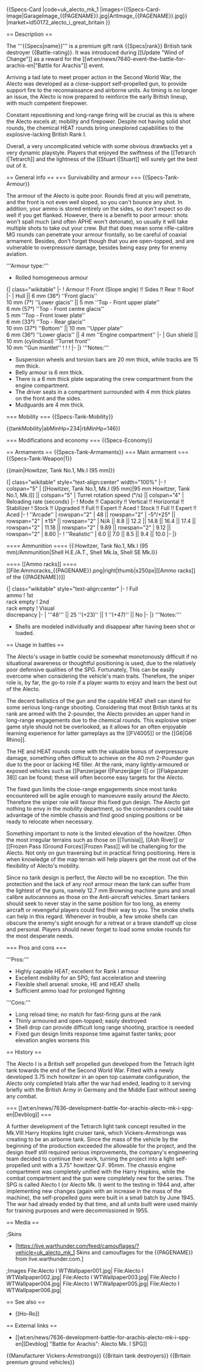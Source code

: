 {{Specs-Card
|code=uk_alecto_mk_1
|images={{Specs-Card-Image|GarageImage_{{PAGENAME}}.jpg|ArtImage_{{PAGENAME}}.jpg}}
|market=id50172_alecto_i_great_britain
}}

== Description ==
<!-- ''In the description, the first part should be about the history of the creation and combat usage of the vehicle, as well as its key features. In the second part, tell the reader about the ground vehicle in the game. Insert a screenshot of the vehicle, so that if the novice player does not remember the vehicle by name, he will immediately understand what kind of vehicle the article is talking about.'' -->
The '''{{Specs|name}}''' is a premium gift rank {{Specs|rank}} British tank destroyer {{Battle-rating}}. It was introduced during [[Update "Wind of Change"]] as a reward for the [[wt:en/news/7640-event-the-battle-for-arachis-en|"Battle for Arachis"]] event.

Arriving a tad late to meet proper action in the Second World War, the Alecto was developed as a close-support self-propelled gun, to provide support fire to the reconnaissance and airborne units. As timing is no longer an issue, the Alecto is now prepared to reinforce the early British lineup, with much competent firepower.

Constant repositioning and long-range firing will be crucial as this is where the Alecto excels at; mobility and firepower. Despite not having solid shot rounds, the chemical HEAT rounds bring unexplored capabilities to the explosive-lacking British Rank I.

Overall, a very uncomplicated vehicle with some obvious drawbacks yet a very dynamic playstyle. Players that enjoyed the swiftness of the [[Tetrarch I|Tetrarch]] and the lightness of the [[Stuart I|Stuart]] will surely get the best out of it.

== General info ==
=== Survivability and armour ===
{{Specs-Tank-Armour}}
<!-- ''Describe armour protection. Note the most well protected and key weak areas. Appreciate the layout of modules as well as the number and location of crew members. Is the level of armour protection sufficient, is the placement of modules helpful for survival in combat? If necessary use a visual template to indicate the most secure and weak zones of the armour.'' -->
The armour of the Alecto is quite poor. Rounds fired at you will penetrate, and the front is not even well sloped, so you can't bounce any shot. In addition, your ammo is stored entirely on the sides, so don't expect so do well if you get flanked. However, there is a benefit to poor armour: shots won't spall much (and often APHE won't detonate), so usually it will take multiple shots to take out your crew. But that does mean some rifle-calibre MG rounds can penetrate your armour frontally, so be careful of coaxial armament. Besides, don't forget though that you are open-topped, and are vulnerable to overpressure damage, besides being easy prey for enemy aviation.

'''Armour type:'''

* Rolled homogeneous armour

{| class="wikitable"
|-
! Armour !! Front (Slope angle) !! Sides !! Rear !! Roof
|-
| Hull || 6 mm (36°) ''Front glacis'' <br> 10 mm (7°) ''Lower glacis'' || 5 mm ''Top - Front upper plate'' <br> 6 mm (57°) ''Top - Front centre glacis'' <br> 5 mm ''Top - Front lower plate'' <br> 6 mm (33°) ''Top - Rear glacis'' <br> 10 mm (37°) ''Bottom'' || 10 mm ''Upper plate'' <br> 6 mm (36°) ''Lower glacis'' || 4 mm ''Engine compartment''
|-
| Gun shield || 10 mm (cylindrical) ''Turret front'' <br> 10 mm ''Gun mantlet''
!
!
!
|-
|}
'''Notes:'''

* Suspension wheels and torsion bars are 20 mm thick, while tracks are 15 mm thick.
* Belly armour is 6 mm thick.
* There is a 6 mm thick plate separating the crew compartment from the engine compartment.
* The driver seats in a compartment surrounded with 4 mm thick plates on the front and the sides.
* Mudguards are 4 mm thick.

=== Mobility ===
{{Specs-Tank-Mobility}}
<!-- ''Write about the mobility of the ground vehicle. Estimate the specific power and manoeuvrability, as well as the maximum speed forwards and backwards.'' -->

{{tankMobility|abMinHp=234|rbMinHp=146}}

=== Modifications and economy ===
{{Specs-Economy}}

== Armaments ==
{{Specs-Tank-Armaments}}
=== Main armament ===
{{Specs-Tank-Weapon|1}}
<!-- ''Give the reader information about the characteristics of the main gun. Assess its effectiveness in a battle based on the reloading speed, ballistics and the power of shells. Do not forget about the flexibility of the fire, that is how quickly the cannon can be aimed at the target, open fire on it and aim at another enemy. Add a link to the main article on the gun: <code><nowiki>{{main|Name of the weapon}}</nowiki></code>. Describe in general terms the ammunition available for the main gun. Give advice on how to use them and how to fill the ammunition storage.'' -->
{{main|Howitzer, Tank No.1, Mk.I (95 mm)}}

{| class="wikitable" style="text-align:center" width="100%"
|-
! colspan="5" | [[Howitzer, Tank No.1, Mk.I (95 mm)|95 mm Howitzer, Tank No.1, Mk.I]] || colspan="5" | Turret rotation speed (°/s) || colspan="4" | Reloading rate (seconds)
|-
! Mode !! Capacity !! Vertical !! Horizontal !! Stabilizer
! Stock !! Upgraded !! Full !! Expert !! Aced
! Stock !! Full !! Expert !! Aced
|-
! ''Arcade''
| rowspan="2" | 48 || rowspan="2" | -5°/+25° || rowspan="2" | ±15° || rowspan="2" | N/A || 8.8 || 12.2 || 14.8 || 16.4 || 17.4 || rowspan="2" | 11.18 || rowspan="2" | 9.89 || rowspan="2" | 9.12 || rowspan="2" | 8.60
|-
! ''Realistic''
| 6.0 || 7.0 || 8.5 || 9.4 || 10.0
|-
|}

==== Ammunition ====
{{:Howitzer, Tank No.1, Mk.I (95 mm)/Ammunition|Shell H.E./A.T., Shell Mk.Ia, Shell SE Mk.I}}

==== [[Ammo racks]] ====
[[File:Ammoracks_{{PAGENAME}}.png|right|thumb|x250px|[[Ammo racks]] of the {{PAGENAME}}]]
<!-- '''Last updated: 2.15.1.55''' -->
{| class="wikitable" style="text-align:center"
|-
! Full<br>ammo
! 1st<br>rack empty
! 2nd<br>rack empty
! Visual<br>discrepancy
|-
| '''48''' || 25&nbsp;''(+23)'' || 1&nbsp;''(+47)'' || No
|-
|}
'''Notes:'''

* Shells are modeled individually and disappear after having been shot or loaded.

== Usage in battles ==
<!-- ''Describe the tactics of playing in the vehicle, the features of using vehicles in the team and advice on tactics. Refrain from creating a "guide" - do not impose a single point of view but instead give the reader food for thought. Describe the most dangerous enemies and give recommendations on fighting them. If necessary, note the specifics of the game in different modes (AB, RB, SB).'' -->
The Alecto's usage in battle could be somewhat monotonously difficult if no situational awareness or thoughtful positioning is used, due to the relatively poor defensive qualities of the SPG. Fortunately, This can be easily overcome when considering the vehicle's main traits. Therefore, the sniper role is, by far, the go-to role if a player wants to enjoy and learn the best out of the Alecto.

The decent ballistics of the gun and the capable HEAT shell can stand for some serious long-range shooting. Considering that most British tanks at its rank are armed with the 2-pounder, the Alecto provides an upper hand in long-range engagements due to the chemical rounds. This explosive sniper game style should not be overlooked, as it allows for an often enjoyable learning experience for latter gameplays as the [[FV4005]] or the [[G6|G6 Rhino]].

The HE and HEAT rounds come with the valuable bonus of overpressure damage, something often difficult to achieve on the 40 mm 2-Pounder gun due to the poor or lacking HE filler. At the rank, many lightly-armoured or exposed vehicles such as [[Panzerjager I|Panzerjäger I]] or [[Flakpanzer 38]] can be found; these will often become easy targets for the Alecto.

The fixed gun limits the close-range engagements since most tanks encountered will be agile enough to manoeuvre easily around the Alecto. Therefore the sniper role will favour this fixed gun design. The Alecto got nothing to envy in the mobility department, so the commanders could take advantage of the nimble chassis and find good sniping positions or be ready to relocate when necessary.

Something important to note is the limited elevation of the howitzer. Often the most irregular terrains such as those on [[Tunisia]], [[Ash River]] or [[Frozen Pass (Ground Forces)|Frozen Pass]] will be challenging for the Alecto. Not only on gun traversing but in practical firing positioning. Here is when knowledge of the map terrain will help players get the most out of the flexibility of Alecto's mobility.

Since no tank design is perfect, the Alecto will be no exception. The thin protection and the lack of any roof armour mean the tank can suffer from the lightest of the guns, namely 12.7 mm Browning machine guns and small calibre autocannons as those on the Anti-aircraft vehicles. Smart tankers should seek to never stay in the same position for too long, as enemy aircraft or revengeful players could find their way to you. The smoke shells can help in this regard. Whenever in trouble, a few smoke shells can obscure the enemy's sight enough for a retreat or a brave standoff up close and personal. Players should never forget to load some smoke rounds for the most desperate needs.

=== Pros and cons ===
<!-- ''Summarise and briefly evaluate the vehicle in terms of its characteristics and combat effectiveness. Mark its pros and cons in a bulleted list. Try not to use more than 6 points for each of the characteristics. Avoid using categorical definitions such as "bad", "good" and the like - use substitutions with softer forms such as "inadequate" and "effective".'' -->
'''Pros:'''

* Highly capable HEAT; excellent for Rank I armour
* Excellent mobility for an SPG; fast acceleration and steering
* Flexible shell arsenal: smoke, HE and HEAT shells
* Sufficient ammo load for prolonged fighting

'''Cons:'''

* Long reload time; no match for fast-firing guns at the rank
* Thinly armoured and open-topped; easily destroyed
* Shell drop can provide difficult long range shooting, practice is needed
* Fixed gun design limits response time against faster tanks; poor elevation angles worsens this

== History ==
<!-- ''Describe the history of the creation and combat usage of the vehicle in more detail than in the introduction. If the historical reference turns out to be too long, take it to a separate article, taking a link to the article about the vehicle and adding a block "/History" (example: <nowiki>https://wiki.warthunder.com/(Vehicle-name)/History</nowiki>) and add a link to it here using the <code>main</code> template. Be sure to reference text and sources by using <code><nowiki><ref></ref></nowiki></code>, as well as adding them at the end of the article with <code><nowiki><references /></nowiki></code>. This section may also include the vehicle's dev blog entry (if applicable) and the in-game encyclopedia description (under <code><nowiki>=== In-game description ===</nowiki></code>, also if applicable).'' -->
The Alecto I is a British self propelled gun developed from the Tetrach light tank towards the end of the Second World War. Fitted with a newly developed 3.75 inch howitzer in an open top casemate configuration, the Alecto only completed trials after the war had ended, leading to it serving briefly with the British Army in Germany and the Middle East without seeing any combat.

=== [[wt:en/news/7636-development-battle-for-arachis-alecto-mk-i-spg-en|Devblog]] ===

A further development of the Tetrarch light tank concept resulted in the Mk.VIII Harry Hopkins light cruiser tank, which Vickers-Armstrongs was creating to be an airborne tank. Since the mass of the vehicle by the beginning of the production exceeded the allowable for the project, and the design itself still required serious improvements, the company's engineering team decided to continue their work, turning the project into a light self-propelled unit with a 3.75" howitzer Q.F. 95mm. The chassis engine compartment was completely unified with the Harry Hopkins, while the combat compartment and the gun were completely new for the series. The SPG is called Alecto I (or Alecto Mk. I) went to the testing in 1944 and, after implementing new changes (again with an increase in the mass of the machine), the self-propelled guns were built in a small batch by June 1945. The war had already ended by that time, and all units built were used mainly for training purposes and were decommissioned in 1955.

== Media ==
<!-- ''Excellent additions to the article would be video guides, screenshots from the game, and photos.'' -->

;Skins

* [https://live.warthunder.com/feed/camouflages/?vehicle=uk_alecto_mk_1 Skins and camouflages for the {{PAGENAME}} from live.warthunder.com.]

;Images
<gallery mode="packed-hover" heights="200">
File:Alecto I WTWallpaper001.jpg|
File:Alecto I WTWallpaper002.jpg|
File:Alecto I WTWallpaper003.jpg|
File:Alecto I WTWallpaper004.jpg|
File:Alecto I WTWallpaper005.jpg|
File:Alecto I WTWallpaper006.jpg|
</gallery>

== See also ==
<!-- ''Links to the articles on the War Thunder Wiki that you think will be useful for the reader, for example:''
* ''reference to the series of the vehicles;''
* ''links to approximate analogues of other nations and research trees.'' -->

* [[Ho-Ro]]

== External links ==
<!-- ''Paste links to sources and external resources, such as:''
* ''topic on the official game forum;''
* ''other literature.'' -->

* [[wt:en/news/7636-development-battle-for-arachis-alecto-mk-i-spg-en|[Devblog] "Battle for Arachis": Alecto Mk. I SPG]]

{{Manufacturer Vickers-Armstrongs}}
{{Britain tank destroyers}}
{{Britain premium ground vehicles}}